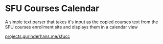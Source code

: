 SFU Courses Calendar
============

A simple text parser that takes it's input as the copied courses text from the SFU
courses enrollment site and displays them in a calendar view

[projects.gurinderhans.me/sfucc](projects.gurinderhans.me/sfucc)
